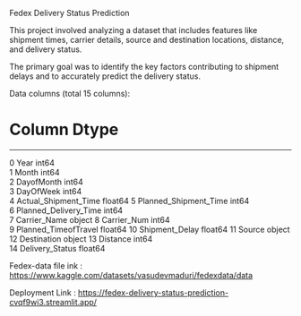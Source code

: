 Fedex Delivery Status Prediction

This project involved analyzing a dataset that includes features like shipment times, carrier details, source and destination locations, distance, and delivery status. 

The primary goal was to identify the key factors contributing to shipment delays and to accurately predict the delivery status.

Data columns (total 15 columns):
 #   Column                 Dtype  
---  ------                 -----  
 0   Year                   int64  
 1   Month                  int64  
 2   DayofMonth             int64  
 3   DayOfWeek              int64  
 4   Actual_Shipment_Time   float64
 5   Planned_Shipment_Time  int64  
 6   Planned_Delivery_Time  int64  
 7   Carrier_Name           object 
 8   Carrier_Num            int64  
 9   Planned_TimeofTravel   float64
 10  Shipment_Delay         float64
 11  Source                 object 
 12  Destination            object 
 13  Distance               int64  
 14  Delivery_Status        float64

Fedex-data  file ink : https://www.kaggle.com/datasets/vasudevmaduri/fedexdata/data

Deployment Link : https://fedex-delivery-status-prediction-cvqf9wi3.streamlit.app/


